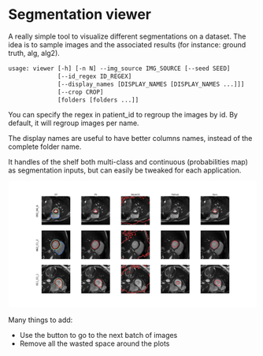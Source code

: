 # Segmentation viewer
A really simple tool to visualize different segmentations on a dataset.
The idea is to sample images and the associated results (for instance: ground truth, alg, alg2).

```
usage: viewer [-h] [-n N] --img_source IMG_SOURCE [--seed SEED]
              [--id_regex ID_REGEX]
              [--display_names [DISPLAY_NAMES [DISPLAY_NAMES ...]]]
              [--crop CROP]
              [folders [folders ...]]
```
You can specify the regex in patient_id to regroup the images by id. By default, it will regroup images per name.

The display names are useful to have better columns names, instead of the complete folder name.

It handles of the shelf both multi-class and continuous (probabilities map) as segmentation inputs, but can easily be tweaked for each application.

![example](example.png)

Many things to add:
* Use the button to go to the next batch of images
* Remove all the wasted space around the plots
